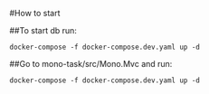 #How to start

##To start db run:
```shell
docker-compose -f docker-compose.dev.yaml up -d
```

##Go to mono-task/src/Mono.Mvc and run:
```shell
docker-compose -f docker-compose.dev.yaml up -d
```

